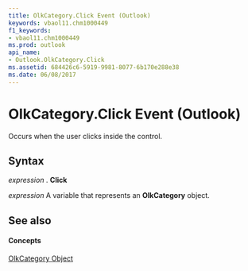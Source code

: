```yaml
---
title: OlkCategory.Click Event (Outlook)
keywords: vbaol11.chm1000449
f1_keywords:
- vbaol11.chm1000449
ms.prod: outlook
api_name:
- Outlook.OlkCategory.Click
ms.assetid: 684426c6-5919-9981-8077-6b170e288e38
ms.date: 06/08/2017
---
```



# OlkCategory.Click Event (Outlook)

Occurs when the user clicks inside the control.


## Syntax

 _expression_ . **Click**

 _expression_ A variable that represents an **OlkCategory** object.


## See also


#### Concepts


[OlkCategory Object](Outlook.OlkCategory.md)

